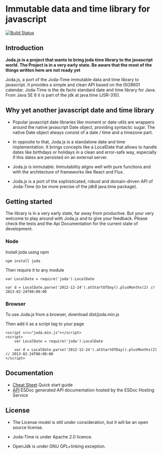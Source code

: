 Immutable data and time library for javascript
=============================================

[![Build Status](https://travis-ci.org/pithu/joda-js.svg)](https://travis-ci.org/pithu/joda-js)

## Introduction

**Joda.js is a project that wants to bring joda time library to the javascript world. 
The Project is in a very early state. 
Be aware that the most of the things written here are not ready yet** 

Joda.js, a port of the Joda-Time immutable data and time library to javascript. 
It provides a simple and clean API based on the ISO8601 calendar.
Joda-Time is the de facto standard date and time library for Java. From Java SE 8 it is part of the jdk at java.time (JSR-310).

## Why yet another javascript date and time library

+ Popular javascript date libraries like moment or date-utils are wrappers around the native javascript Date object, 
providing syntactic sugar. The native Date object always consist of a date / time and a timezone part.

+ In opposite to that, Joda.js is a standalone date and time implementation. 
It brings concepts like a LocalDate that allows to handle dates like birthdays or holidays in a clean and error-safe way, 
especially if this dates are persisted on an external server.

+ Joda.js is immutable. Immutability aligns well with pure functions and
with the architecture of frameworks like React and Flux. 

+ Joda.js is a port of the sophisticated, robust and domain-driven API of Joda-Time (to be more precise of the jdk8 java.time package).

## Getting started

The library is in a very early state, far away from productive. 
But your very welcome to play around with Joda.js and to give your feedback. 
Please check the tests and the Api Documentation for the current state of development.

### Node

Install joda using npm

    npm install joda

Then require it to any module
 
    var LocalDate = require('joda').LocalDate
    
    var d = LocalDate.parse('2012-12-24').atStartOfDay().plusMonths(2) // 2013-02-24T00:00:00
     
### Browser

To use Joda.js from a browser, download dist/joda.min.js

Then add it as a script tag to your page

    <script src="joda.min.js"></script>
    <script>
        var LocalDate = require('joda').LocalDate
        
        var d = LocalDate.parse('2012-12-24').atStartOfDay().plusMonths(2) // 2013-02-24T00:00:00
    </script>
     
## Documentation

+ [Cheat Sheet](CheatSheet.md) Quick start guide 
+ [API](https://doc.esdoc.org/github.com/pithu/joda-js/) ESDoc generated API documentation hosted by the ESDoc Hosting Service


## License

+ The License model is still under consideration, but it will be an open source license.

+ Joda-Time is under Apache 2.0 licence.

+ OpenJdk is under GNU GPL+linking exception.

